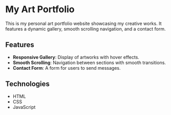 # My Art Portfolio

This is my personal art portfolio website showcasing my creative works. It features a dynamic gallery, smooth scrolling navigation, and a contact form.

## Features
- **Responsive Gallery**: Display of artworks with hover effects.
- **Smooth Scrolling**: Navigation between sections with smooth transitions.
- **Contact Form**: A form for users to send messages.

## Technologies
- HTML
- CSS
- JavaScript

